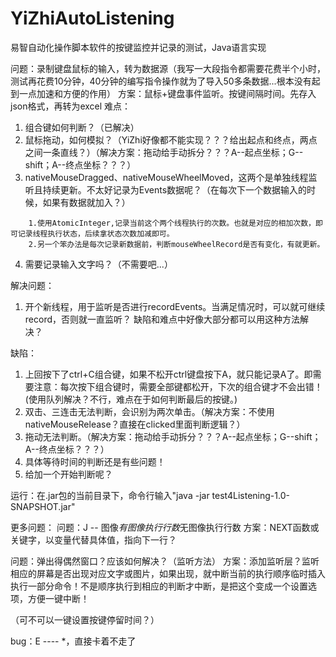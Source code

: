 # YiZhiAutoListening
易智自动化操作脚本软件的按键监控并记录的测试，Java语言实现

问题：录制键盘鼠标的输入，转为数据源（我写一大段指令都需要花费半个小时，测试再花费10分钟，40分钟的编写指令操作就为了导入50多条数据...根本没有起到一点加速和方便的作用）
方案：鼠标+键盘事件监听。按键间隔时间。先存入json格式，再转为excel
难点：
1. 组合键如何判断？（已解决）
2. 鼠标拖动，如何模拟？（YiZhi好像都不能实现？？？给出起点和终点，两点之间一条直线？）（解决方案：拖动给手动拆分？？？A--起点坐标；G--shift；A--终点坐标？？？）
3. nativeMouseDragged、nativeMouseWheelMoved，这两个是单独线程监听且持续更新。不太好记录为Events数据呢？（在每次下一个数据输入的时候，如果有数据就加入？）
```text
	1.使用AtomicInteger,记录当前这个两个线程执行的次数。也就是对应的相加次数，即可记录线程执行状态，后续拿状态次数加减即可。
	2.另一个笨办法是每次记录新数据前，判断mouseWheelRecord是否有变化，有就更新。
```

4. 需要记录输入文字吗？（不需要吧...）

解决问题：
1. 开个新线程，用于监听是否进行recordEvents。当满足情况时，可以就可继续record，否则就一直监听？
缺陷和难点中好像大部分都可以用这种方法解决？


缺陷：
1. 上回按下了ctrl+C组合键，如果不松开ctrl键盘按下A，就只能记录A了。即需要注意：每次按下组合键时，需要全部键都松开，下次的组合键才不会出错！(使用队列解决？不行，难点在于如何判断最后的按键。)
2. 双击、三连击无法判断，会识别为两次单击。（解决方案：不使用nativeMouseRelease？直接在clicked里面判断逻辑？）
3. 拖动无法判断。（解决方案：拖动给手动拆分？？？A--起点坐标；G--shift；A--终点坐标？？？）
4. 具体等待时间的判断还是有些问题！
5. 给加一个开始判断呢？


运行：在.jar包的当前目录下，命令行输入"java -jar test4Listening-1.0-SNAPSHOT.jar"


更多问题：
问题：J -- 图像*有图像执行行数*无图像执行行数
方案：NEXT函数或关键字，以变量代替具体值，指向下一行？

问题：弹出得偶然窗口？应该如何解决？（监听方法）
方案：添加监听层？监听相应的屏幕是否出现对应文字或图片，如果出现，就中断当前的执行顺序临时插入执行一部分命令！不是顺序执行到相应的判断才中断，是把这个变成一个设置选项，方便一键中断！

（可不可以一键设置按键停留时间？）


bug：E ---- *，直接卡着不走了


